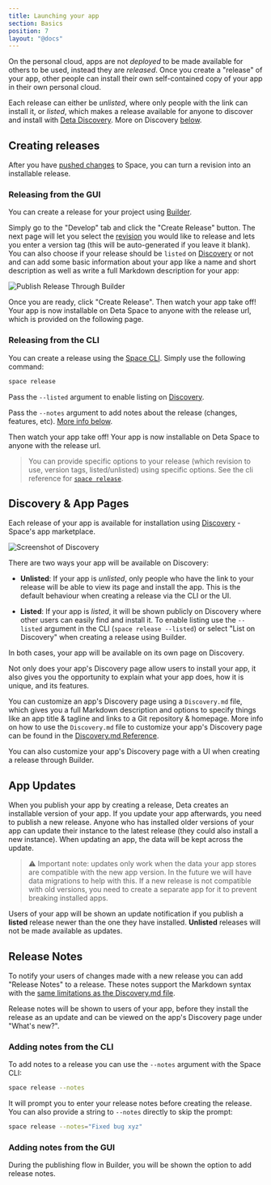 ```yaml
---
title: Launching your app
section: Basics
position: 7
layout: "@docs"
---
```


On the personal cloud, apps are not *deployed* to be made available for others to be used, instead they are *released*. Once you create a "release" of your app, other people can install their own self-contained copy of your app in their own personal cloud.

Each release can either be *unlisted*, where only people with the link can install it, or *listed*, which makes a release available for anyone to discover and install with [Deta Discovery](/discovery). More on Discovery [below](/docs/en/basics/releases#discovery--app-pages).

## Creating releases

After you have [pushed changes](/docs/en/basics/revisions) to Space, you can turn a revision into an installable release.


### Releasing from the GUI

You can create a release for your project using [Builder](/docs/en/basics/projects#projects-in-builder).

Simply go to the "Develop" tab and click the "Create Release" button. The next page will let you select the [revision](/docs/en/basics/revisions) you would like to release and lets you enter a version tag (this will be auto-generated if you leave it blank). You can also choose if your release should be `listed` on [Discovery](/discovery) or not and can add some basic information about your app like a name and short description as well as write a full Markdown description for your app:

![Publish Release Through Builder](/changelog_assets/builder-new-release.png)

Once you are ready, click "Create Release". Then watch your app take off! Your app is now installable on Deta Space to anyone with the release url, which is provided on the following page.

### Releasing from the CLI

You can create a release using the [Space CLI](/docs/en/basics/cli). Simply use the following command:

```bash
space release
```

Pass the `--listed` argument to enable listing on [Discovery](/docs/en/basics/releases#discovery--app-pages).

Pass the `--notes` argument to add notes about the release (changes, features, etc). [More info below](#release-notes).

Then watch your app take off! Your app is now installable on Deta Space to anyone with the release url.

> You can provide specific options to your release (which revision to use, version tags, listed/unlisted) using specific options. See the cli reference for [`space release`](/docs/en/reference/cli#deta-release).

## Discovery & App Pages

Each release of your app is available for installation using [Discovery](/discovery) - Space's app marketplace.

![Screenshot of Discovery](/docs_assets/discovery.png)

There are two ways your app will be available on Discovery:

- **Unlisted**: If your app is *unlisted*, only people who have the link to your release will be able to view its page and install the app. This is the default behaviour when creating a release via the CLI or the UI.

- **Listed**: If your app is *listed*, it will be shown publicly on Discovery where other users can easily find and install it. To enable listing use the `--listed` argument in the CLI (`space release --listed`) or select "List on Discovery" when creating a release using Builder.

In both cases, your app will be available on its own page on Discovery.

Not only does your app's Discovery page allow users to install your app, it also gives you the opportunity to explain what your app does, how it is unique, and its features.

You can customize an app's Discovery page using a `Discovery.md` file, which gives you  a full Markdown description and options to specify things like an app title & tagline and links to a Git repository & homepage. More info on how to use the `Discovery.md` file to customize your app's Discovery page can be found in the [Discovery.md Reference](/docs/en/reference/discovery).

You can also customize your app's Discovery page with a UI when creating a release through Builder.

## App Updates

When you publish your app by creating a release, Deta creates an installable version of your app. If you update your app afterwards, you need to publish a new release. Anyone who has installed older versions of your app can update their instance to the latest release (they could also install a new instance). When updating an app, the data will be kept across the update.

> ⚠️ Important note: updates only work when the data your app stores are compatible with the new app version. In the future we will have data migrations to help with this. If a new release is not compatible with old versions, you need to create a separate app for it to prevent breaking installed apps.

Users of your app will be shown an update notification if you publish a **listed** release newer than the one they have installed. **Unlisted** releases will not be made available as updates.

## Release Notes

To notify your users of changes made with a new release you can add "Release Notes" to a release. These notes support the Markdown syntax with the [same limitations as the Discovery.md file](/docs/en/reference/discovery#supported-syntax).

Release notes will be shown to users of your app, before they install the release as an update and can be viewed on the app's Discovery page under "What's new?".

### Adding notes from the CLI

To add notes to a release you can use the `--notes` argument with the Space CLI:

```bash
space release --notes
```

It will prompt you to enter your release notes before creating the release. You can also provide a string to `--notes` directly to skip the prompt:

```bash
space release --notes="Fixed bug xyz"
```

### Adding notes from the GUI

During the publishing flow in Builder, you will be shown the option to add release notes.
